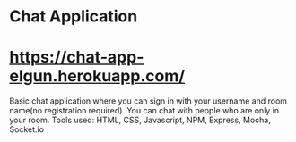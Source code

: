 # Chat Application
# https://chat-app-elgun.herokuapp.com/
Basic chat application where you can sign in with your username and room name(no registration required). You can chat with people who are only in your room.
Tools used: HTML, CSS, Javascript, NPM, Express, Mocha, Socket.io
